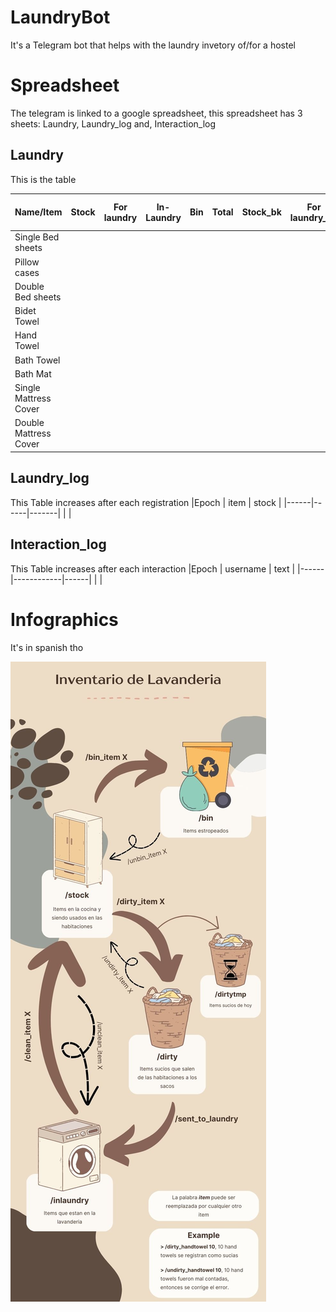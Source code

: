# LaundryBot
It's a Telegram bot that helps with the laundry invetory of/for a hostel 

# Spreadsheet
The telegram is linked to a google spreadsheet, this spreadsheet has 3 sheets: Laundry, Laundry_log and, Interaction_log

## Laundry 
This is the table

|Name/Item	        | Stock   |	For laundry | In-Laundry  | Bin |	Total |	Stock_bk  |	For laundry_bk  |	In-Laundry_bk | Bin_bk  |	Total_bk  |	For Laundry Today | Bin Today |
|-------------------|---------|-------------|-------------|-----|-------|-----------|-----------------|---------------|---------|-----------|-------------------|-----------|
|Single Bed sheets   |  |
|Pillow cases        |
|Double Bed sheets	  |
|Bidet Towel |
|Hand Towel	 |
|Bath Towel	 |
|Bath Mat	|
|Single Mattress Cover	|
|Double Mattress Cover	|
  
## Laundry_log 
This Table increases after each registration
|Epoch | item |	stock |
|------|------|-------|
|  |

## Interaction_log
This Table increases after each interaction
|Epoch |	username	| text |
|------|------------|------|
|   |

# Infographics
It's in spanish tho 

![Infographics](/Infographic.jpg)

